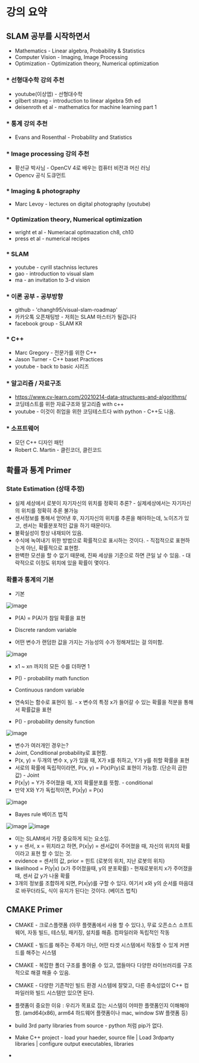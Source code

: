 # 강의 요약

## SLAM 공부를 시작하면서
* Mathematics - Linear algebra, Probability & Statistics
* Computer Vision - Imaging, Image Processing
* Optimization - Optimization theory, Numerical optimization

### * 선형대수학 강의 추천
* youtube(이상엽) - 선형대수학
* gilbert strang - introduction to linear algebra 5th ed
* deisenroth et al - mathematics for machine learning part 1

### * 통계 강의 추천
* Evans and Rosenthal - Probability and Statistics

### * Image processing 강의 추천
* 황선규 박사님 - OpenCV 4로 배우는 컴퓨터 비전과 머신 러닝
* Opencv 공식 도큐먼트

### * Imaging & photography
* Marc Levoy - lectures on digital photography (youtube)

### * Optimization theory, Numerical optimization
* wright et al - Numeriacal optimazation ch8, ch10
* press et al - numerical recipes

### * SLAM
* youtube - cyrill stachniss lectures
* gao - introduction to visual slam
* ma - an invitation to 3-d vision

### * 이론 공부 - 공부방향
* github - 'changh95/visual-slam-roadmap'
* 카카오톡 오픈채팅방 - 저희는 SLAM 마스터가 될겁니다
* facebook group - SLAM KR

### * C++
* Marc Gregory - 전문가를 위한 C++
* Jason Turner - C++ baset Practices
* youtube - back to basic 시리즈

### * 알고리즘 / 자료구조
* https://www.cv-learn.com/20210214-data-structures-and-algorithms/
* 코딩테스트를 위한 자료구조와 알고리즘 with c++
* youtube - 이것이 취업을 위한 코딩테스트다 with python - C++도 나옴.

### * 소프트웨어
* 모던 C++ 디자인 패턴
* Robert C. Martin - 클린코더, 클린코드

## 확률과 통계 Primer
### State Estimation (상태 추정)
* 실제 세상에서 로봇이 자기자신의 위치를 정확히 추론? - 실제세상에서는 자기자신의 위치를 정확히 추론 불가능
* 센서정보를 통해서 얻어낸 후, 자기자신의 위치를 추론을 해야하는데, 노이즈가 있고, 센서는 확률분포적인 값을 하기 때문이다.
* 불확실성이 항상 내재되어 있음.
* 수식에 녹여내기 위한 방법으로 확률적으로 표시하는 것이다. - 직접적으로 표현하는게 아닌, 확률적으로 표현함.
* 완벽한 모션을 할 수 없기 때문에, 진짜 세상을 기준으로 하면 큰일 날 수 있음. - 대략적으로 이정도 위치에 있을 확률이 몇이다.

### 확률과 통계의 기본
* 기본

![image](https://user-images.githubusercontent.com/55529455/169981201-01c9fc31-cfe1-4eae-91d8-2713f26889ec.png)
* P(A) = P(A)가 참일 확률을 표현

* Discrete random variable
* 어떤 변수가 랜덤한 값을 가지는 가능성의 수가 정해져있는 걸 의미함.

![image](https://user-images.githubusercontent.com/55529455/169981918-790fa6fb-fd49-4f78-b87a-91bbd8da46e6.png)
* x1 ~ xn 까지의 모든 수를 더하면 1
* P() - probability math function

* Continuous random variable
* 연속되는 함수로 표현이 됨. - x 변수의 특정 x가 들어갈 수 있는 확률을 적분을 통해서 확률값을 표현
* P() - probability density function

![image](https://user-images.githubusercontent.com/55529455/169982446-323ca710-27b0-4dc7-a8b3-fddddaca9bc0.png)

* 변수가 여러개인 경우는?
* Joint, Conditional probability로 표현함.
* P(x, y) = 두개의 변수 x, y가 있을 때, X가 x를 취하고, Y가 y를 취할 확률을 표현
* 서로의 확률에 독립적이라면, P(x, y) = P(x)P(y)로 표현이 가능함. (단순히 곱한 값) - Joint
* P(x|y) = Y가 주어졌을 때, X의 확률분포를 뜻함. - conditional
* 만약 X와 Y가 독립적이면, P(x|y) = P(x)

![image](https://user-images.githubusercontent.com/55529455/169982608-5a31c52e-d999-4cc4-8f6e-c7c12b8cb217.png)

* Bayes rule 베이즈 법칙

![image](https://user-images.githubusercontent.com/55529455/169983652-a7410299-dc8d-45a0-913f-4210a8d138b2.png)
![image](https://user-images.githubusercontent.com/55529455/169984250-a974f2ef-b5ee-4d9d-bbff-bcb5a9ced2a6.png)

* 이는 SLAM에서 가장 중요하게 되는 요소임.
* y = 센서, x = 위치라고 하면, P(x|y) = 센서값이 주어졌을 때, 자신의 위치의 확률이라고 표현 할 수 있는 것.
* evidence = 센서의 값, prior = 힌트 (로봇의 위치, 지난 로봇의 위치)
* likelihood = P(y|x) (x가 주어졌을때, y의 분포확률) - 현재로봇위치 x가 주어졌을 때, 센서 값 y가 나올 확률
* 3개의 정보를 조합하게 되면, P(x|y)를 구할 수 있다. 여기서 x와 y의 순서를 마음대로 바꾸더라도, 식이 유지가 된다는 것이다. (베이즈 법칙)

## CMAKE Primer
* CMAKE - 크로스플랫폼 (아무 플랫폼에서 사용 할 수 있다.), 무료 오픈소스 소프트웨어, 자동 빌드, 테스팅, 패키징, 설치를 해줌. 컴파일러와 독립적인 작동
* CMAKE - 빌드를 해주는 주체가 아닌, 어떤 타겟 시스템에서 작동할 수 있게 커맨드를 해주는 시스템
* CMAKE - 복잡한 폴더 구조를 풀어줄 수 있고, 앱들마다 다양한 라이브러리를 구조적으로 해결 해줄 수 있음.
* CMAKE - 다양한 기존적인 빌드 환경 시스템에 잘맞고, 다른 종속성없이 C++ 컴파일러와 빌드 시스템만 있으면 된다.
* 플랫폼이 중요한 이유 : 우리가 목표로 잡는 시스템이 어떠한 플랫폼인지 이해해야함. (amd64(x86), arm64 하드웨어 플랫폼이나 mac, window SW 플랫폼 등)

* build 3rd party libraries from source - python 처럼 pip가 없다.
* Make C++ project - load your haeder, source file | Load 3rdparty libraries | configure output executables, libraries
* 











